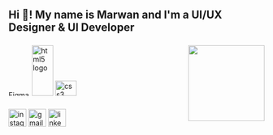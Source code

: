 <h2 align="left">Hi 👋! My name is Marwan and I'm a  UI/UX Designer & UI Developer </h2>

###

<div align="center">
  
</div>

###

<img align="right" height="150" src="https://i.imgflip.com/65efzo.gif"  />

###

<div align="left">
  <img src="https://upload.wikimedia.org/wikipedia/commons/3/33/Figma-logo.svg" alt="Figma Logo" style="width: 42px; height: 10;">
  <img src="https://cdn.jsdelivr.net/gh/devicons/devicon/icons/html5/html5-original.svg" height="100" width="42" alt="html5 logo"  />
  <img src="https://cdn.jsdelivr.net/gh/devicons/devicon/icons/css3/css3-original.svg"  height="30" width="42" alt="css3 logo"  />
  <i class="fa-brands fa-bootstrap"></i></div>

###

<div align="left">
  <img src="https://img.shields.io/static/v1?message=Instagram&logo=instagram&label=&color=E4405F&logoColor=white&labelColor=&style=for-the-badge" height="35" alt="instagram logo"  />
  <img src="https://img.shields.io/static/v1?message=Gmail&logo=gmail&label=&color=D14836&logoColor=white&labelColor=&style=for-the-badge" height="35" alt="gmail logo"  />
  <img src="https://img.shields.io/static/v1?message=LinkedIn&logo=linkedin&label=&color=0077B5&logoColor=white&labelColor=&style=for-the-badge" height="35" alt="linkedin logo"  />
</div>

###

<br clear="both">


###
